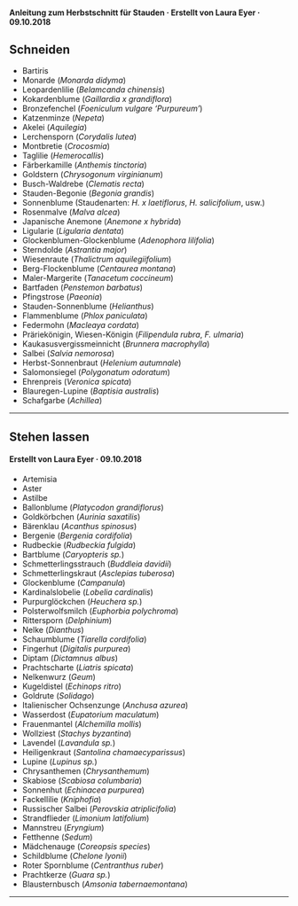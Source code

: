 #### Anleitung zum Herbstschnitt für Stauden · Erstellt von Laura Eyer · 09.10.2018

## Schneiden

- Bartiris
- Monarde (*Monarda didyma*)
- Leopardenlilie (*Belamcanda chinensis*)
- Kokardenblume (*Gaillardia x grandiflora*)
- Bronzefenchel (*Foeniculum vulgare ‘Purpureum’*)
- Katzenminze (*Nepeta*)
- Akelei (*Aquilegia*)
- Lerchensporn (*Corydalis lutea*)
- Montbretie (*Crocosmia*)
- Taglilie (*Hemerocallis*)
- Färberkamille (*Anthemis tinctoria*)
- Goldstern (*Chrysogonum virginianum*)
- Busch-Waldrebe (*Clematis recta*)
- Stauden-Begonie (*Begonia grandis*)
- Sonnenblume (Staudenarten: *H. x laetiflorus*, *H. salicifolium*, usw.)
- Rosenmalve (*Malva alcea*)
- Japanische Anemone (*Anemone x hybrida*)
- Ligularie (*Ligularia dentata*)
- Glockenblumen-Glockenblume (*Adenophora lilifolia*)
- Sterndolde (*Astrantia major*)
- Wiesenraute (*Thalictrum aquilegiifolium*)
- Berg-Flockenblume (*Centaurea montana*)
- Maler-Margerite (*Tanacetum coccineum*)
- Bartfaden (*Penstemon barbatus*)
- Pfingstrose (*Paeonia*)
- Stauden-Sonnenblume (*Helianthus*)
- Flammenblume (*Phlox paniculata*)
- Federmohn (*Macleaya cordata*)
- Präriekönigin, Wiesen-Königin (*Filipendula rubra*, *F. ulmaria*)
- Kaukasusvergissmeinnicht (*Brunnera macrophylla*)
- Salbei (*Salvia nemorosa*)
- Herbst-Sonnenbraut (*Helenium autumnale*)
- Salomonsiegel (*Polygonatum odoratum*)
- Ehrenpreis (*Veronica spicata*)
- Blauregen-Lupine (*Baptisia australis*)
- Schafgarbe (*Achillea*)

---

## Stehen lassen

#### Erstellt von Laura Eyer · 09.10.2018

- Artemisia
- Aster
- Astilbe
- Ballonblume (*Platycodon grandiflorus*)
- Goldkörbchen (*Aurinia saxatilis*)
- Bärenklau (*Acanthus spinosus*)
- Bergenie (*Bergenia cordifolia*)
- Rudbeckie (*Rudbeckia fulgida*)
- Bartblume (*Caryopteris sp.*)
- Schmetterlingsstrauch (*Buddleia davidii*)
- Schmetterlingskraut (*Asclepias tuberosa*)
- Glockenblume (*Campanula*)
- Kardinalslobelie (*Lobelia cardinalis*)
- Purpurglöckchen (*Heuchera sp.*)
- Polsterwolfsmilch (*Euphorbia polychroma*)
- Rittersporn (*Delphinium*)
- Nelke (*Dianthus*)
- Schaumblume (*Tiarella cordifolia*)
- Fingerhut (*Digitalis purpurea*)
- Diptam (*Dictamnus albus*)
- Prachtscharte (*Liatris spicata*)
- Nelkenwurz (*Geum*)
- Kugeldistel (*Echinops ritro*)
- Goldrute (*Solidago*)
- Italienischer Ochsenzunge (*Anchusa azurea*)
- Wasserdost (*Eupatorium maculatum*)
- Frauenmantel (*Alchemilla mollis*)
- Wollziest (*Stachys byzantina*)
- Lavendel (*Lavandula sp.*)
- Heiligenkraut (*Santolina chamaecyparissus*)
- Lupine (*Lupinus sp.*)
- Chrysanthemen (*Chrysanthemum*)
- Skabiose (*Scabiosa columbaria*)
- Sonnenhut (*Echinacea purpurea*)
- Fackellilie (*Kniphofia*)
- Russischer Salbei (*Perovskia atriplicifolia*)
- Strandflieder (*Limonium latifolium*)
- Mannstreu (*Eryngium*)
- Fetthenne (*Sedum*)
- Mädchenauge (*Coreopsis species*)
- Schildblume (*Chelone lyonii*)
- Roter Spornblume (*Centranthus ruber*)
- Prachtkerze (*Guara sp.*)
- Blausternbusch (*Amsonia tabernaemontana*)
---